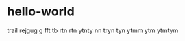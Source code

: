 # hello-world
trail
  rejgug
  g
  fft
  tb
  rtn
  rtn
  ytnty
  nn
  tryn
  tyn
  ytmm
  ytm
  ytmtym
